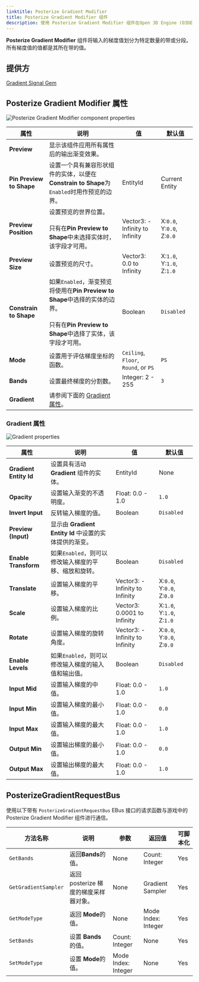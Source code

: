 ```yaml
---
linktitle: Posterize Gradient Modifier
title: Posterize Gradient Modifier 组件
description: 使用 Posterize Gradient Modifier 组件在Open 3D Engine (O3DE)中创建具有分档值的渐变。
---
```


**Posterize Gradient Modifier** 组件将输入的梯度值划分为特定数量的带或分段。 所有梯度值的值都是其所在带的值。

## 提供方

[Gradient Signal Gem](/docs/user-guide/gems/reference/utility/gradient-signal)

## Posterize Gradient Modifier 属性

![Posterize Gradient Modifier component properties](/images/user-guide/components/reference/gradient-modifiers/posterize-gradient-modifier-component.png)

| 属性 | 说明 | 值 | 默认值 |
|-|-|-|-|
| **Preview** | 显示该组件应用所有属性后的输出渐变效果。 | | |
| **Pin Preview to Shape** | 设置一个具有兼容形状组件的实体，以便在**Constrain to Shape**为`Enabled`时用作预览的边界。 | EntityId | Current Entity |
| **Preview Position** | 设置预览的世界位置。<br> <br>只有在**Pin Preview to Shape**中未选择实体时，该字段才可用。| Vector3: -Infinity to Infinity | X:`0.0`, Y:`0.0`, Z:`0.0` |
| **Preview Size** | 设置预览的尺寸。 | Vector3: 0.0 to Infinity | X:`1.0`, Y:`1.0`, Z:`1.0` |
| **Constrain to Shape** | 如果`Enabled`，渐变预览将使用在**Pin Preview to Shape**中选择的实体的边界。<br> <br>只有在**Pin Preview to Shape**中选择了实体，该字段才可用。 | Boolean | `Disabled` |
| **Mode** | 设置用于评估梯度坐标的函数。 | `Ceiling`, `Floor`, `Round`, or `PS` | `PS` |
| **Bands** | 设置最终梯度的分割数。 | Integer: 2 - 255 | `3` |
| **Gradient** | 请参阅下面的 [Gradient 属性](#gradient-properties)。 | | |

### Gradient 属性

![Gradient properties](/images/user-guide/components/reference/vegetation-modifiers/gradient-properties.png)

| 属性 | 说明 | 值 | 默认值 |
|-|-|-|-|
| **Gradient Entity Id** | 设置具有活动 **Gradient** 组件的实体。 | EntityId | None |
| **Opacity** | 设置输入渐变的不透明度。 | Float: 0.0 - 1.0 | `1.0` |
| **Invert Input** | 反转输入梯度的值。 | Boolean | `Disabled` |
| **Preview (Input)** | 显示由 **Gradient Entity Id** 中设置的实体提供的渐变。|  |  |
| **Enable Transform** | 如果`Enabled`，则可以修改输入梯度的平移、缩放和旋转。 | Boolean | `Disabled` |
| **Translate** | 设置输入梯度的平移。 | Vector3: -Infinity to Infinity | X:`0.0`, Y:`0.0`, Z:`0.0` |
| **Scale** | 设置输入梯度的比例。 | Vector3: 0.0001 to Infinity | X:`1.0`, Y:`1.0`, Z:`1.0` |
| **Rotate** | 设置输入梯度的旋转角度。 | Vector3: -Infinity to Infinity | X:`0.0`, Y:`0.0`, Z:`0.0` |
| **Enable Levels** | 如果`Enabled`，则可以修改输入梯度的输入值和输出值。 | Boolean | `Disabled` |
| **Input Mid** | 设置输入梯度的中值。 | Float: 0.0 - 1.0 | `1.0` |
| **Input Min** | 设置输入梯度的最小值。 | Float: 0.0 - 1.0 | `0.0` |
| **Input Max** | 设置输入梯度的最大值。 | Float: 0.0 - 1.0 | `1.0` |
| **Output Min** | 设置输出梯度的最小值。 | Float: 0.0 - 1.0 | `0.0` |
| **Output Max** | 设置输出梯度的最大值。 | Float: 0.0 - 1.0 | `1.0` |

## PosterizeGradientRequestBus

使用以下带有 `PosterizeGradientRequestBus` EBus 接口的请求函数与游戏中的 Posterize Gradient Modifier 组件进行通信。

| 方法名称 | 说明 | 参数 | 返回值 | 可脚本化 |
|-|-|-|-|-|
| `GetBands` | 返回**Bands**的值。 | None | Count: Integer | Yes |
| `GetGradientSampler` | 返回 posterize 梯度的梯度采样器对象。 | None | Gradient Sampler | Yes |
| `GetModeType` | 返回 **Mode**的值。 | None | Mode Index: Integer | Yes |
| `SetBands` | 设置 **Bands**的值。 | Count: Integer | None | Yes |
| `SetModeType` | 设置 **Mode**的值。 | Mode Index: Integer | None | Yes |
